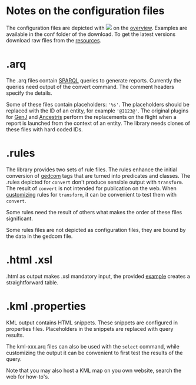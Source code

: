 # Notes on the configuration files #
The configuration files are depicted with
![](https://cdn.rawgit.com/wiki/jo-pol/gedcom2sem/wiki-images/overview/config.jpg)
on the [overview](overview).
Examples are available in the conf folder of the download.
To get the latest versions download raw files from the
[resources](https://github.com/jo-pol/gedcom2sem/tree/master/src/test/resources).

# .arq #
The .arq files contain
[SPARQL](http://en.wikipedia.org/wiki/SPARQL) queries to generate reports.
Currently the queries need output of the convert command. The comment headers specify the details.

Some of these files contain placeholders: `'%s'`.
The placeholders should be replaced with the ID of an entity, for example `'@I123@'`. The original plugins for [GenJ](http://genj.sourceforge.net/)
and
[Ancestris](http://www.ancestris.org/)
perform the replacements on the flight when a report is launched from the context of an entity.
The library needs clones of these files with hard coded IDs.

# .rules #
The library provides two sets of rule files.
The rules enhance the initial conversion of
[gedcom](http://en.wikipedia.org/wiki/GEDCOM)
tags that are turned into predicates and classes.
The .rules depicted for `convert` don't produce sensible output with  `transform`. The result of `convert` is not intended for publication on the web. When [customizing](OntologiesAndRules.md) rules for `transform`, it can be convenient to test them with `convert`.

Some rules need the result of others what makes the order of these files significant.

Some rules files are not depicted as configuration files, they are bound by the data in the gedcom file.

# .html .xsl #
.html as output makes .xsl mandatory input, the provided
[example](https://github.com/jo-pol/gedcom2sem/tree/master/src/main/resources/result-to-html.xsl)
creates a straightforward table.

# .kml .properties #
KML output contains HTML snippets. These snippets are configured in properties files. Placeholders in the snippets are replaced with query results.

The kml-xxx.arq files can also be used with the `select` command, while customizing the output it can be convenient to first test the results of the query.

Note that you may also host a KML map on you own website, search the web for how-to's.